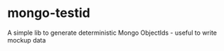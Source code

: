 # mongo-testid
A simple lib to generate deterministic Mongo ObjectIds - useful to write mockup data

